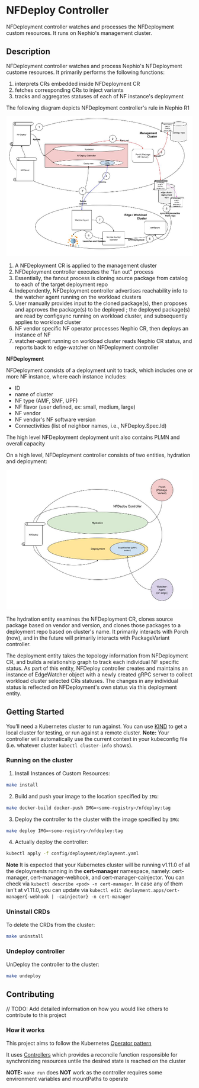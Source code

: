 # NFDeploy Controller
NFDeployment controller watches and processes the NFDeployment custom resources. It runs on Nephio's management cluster.

## Description
NFDeployment controller watches and process Nephio's NFDeployment custome resources. It primarily performs the following functions:
1. interprets CRs embedded inside NFDeployment CR
1. fetches corresponding CRs to inject variants
1. tracks and aggregates statuses of each of NF instance's deployment

The following diagram depicts NFDeployment controller's rule in Nephio R1

![NFDeployment Controller's role](./img/nfdeploy.jpg)

1. A NFDeployment CR is applied to the management cluster
1. NFDeployment controller executes the "fan out" process
1. Essentially, the fanout process is cloning source package from catalog to each of the target deployment repo
1. Independently, NFDeployment controller advertises reachability info to the watcher agent running on the workload clusters
1. User manually provides input to the cloned package(s), then proposes and approves the package(s) to be deployed
; the deployed package(s) are read by configsync running on workload cluster, and subsequently applies to workload cluster
1. NF vendor specific NF operator processes Nephio CR, then deploys an instance of NF
1. watcher-agent running on workload cluster reads Nephio CR status, and reports back to edge-watcher on NFDeployment controller


**NFDeployment**

NFDeployment consists of a deployment unit to track, which includes one or more NF instance, where each instance includes:
- ID
- name of cluster
- NF type (AMF, SMF, UPF)
- NF flavor (user defined, ex: small, medium, large)
- NF vendor
- NF vendor's NF software version
- Connectivities (list of neighbor names, i.e., NFDeploy.Spec.Id)

The high level NFDeployment deployment unit also contains PLMN and overall capacity

On a high level, NFDeployment controller consists of two entities, hydration and deployment:

![NFDeployment Controller internal high-level design](./img/nfdeploy-controller-internal.jpg)

The hydration entity examines the NFDeployment CR, clones source package based on vendor and version, and clones those packages to a deployment repo based on cluster's name. It primarily interacts with Porch (now), and in the future will primarily interacts with PackageVariant controller.

The deployment entity takes the topology information from NFDeployment CR, and builds a relationship graph to track each individual NF specific status. As part of this entity, NFDeploy controller creates and maintains an instance of EdgeWatcher object with a newly created gRPC server to collect workload cluster selected CRs statuses. The changes in any individual status is reflected on NFDeployment's own status via this deployment entity.

## Getting Started
You’ll need a Kubernetes cluster to run against. You can use [KIND](https://sigs.k8s.io/kind) to get a local cluster for testing, or run against a remote cluster.
**Note:** Your controller will automatically use the current context in your kubeconfig file (i.e. whatever cluster `kubectl cluster-info` shows).

### Running on the cluster
1. Install Instances of Custom Resources:

```sh
make install
```

2. Build and push your image to the location specified by `IMG`:
	
```sh
make docker-build docker-push IMG=<some-registry>/nfdeploy:tag
```
	
3. Deploy the controller to the cluster with the image specified by `IMG`:

```sh
make deploy IMG=<some-registry>/nfdeploy:tag
```

4. Actually deploy the controller:

```sh
kubectl apply -f config/deployment/deployment.yaml
```

**Note** It is expected that your Kubernetes cluster will be running v1.11.0 of all the deployments running in the **cert-manager** namespace, namely: cert-manager, cert-manager-webhook, and cert-manager-cainjector. You can check via `kubectl describe <pod> -n cert-manager`. In case any of them isn't at v1.11.0, you can update via `kubectl edit deployment.apps/cert-manager{-webhook | -cainjector} -n cert-manager`

### Uninstall CRDs
To delete the CRDs from the cluster:

```sh
make uninstall
```

### Undeploy controller
UnDeploy the controller to the cluster:

```sh
make undeploy
```

## Contributing
// TODO: Add detailed information on how you would like others to contribute to this project

### How it works
This project aims to follow the Kubernetes [Operator pattern](https://kubernetes.io/docs/concepts/extend-kubernetes/operator/)

It uses [Controllers](https://kubernetes.io/docs/concepts/architecture/controller/) 
which provides a reconcile function responsible for synchronizing resources untile the desired state is reached on the cluster 

**NOTE:** `make run` does **NOT** work as the controller requires some environment variables and mountPaths to operate
